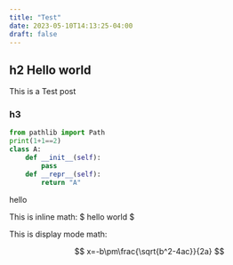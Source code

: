 ```yaml
---
title: "Test"
date: 2023-05-10T14:13:25-04:00
draft: false
---
```


## h2 Hello world

This is a Test post

### h3

```py
from pathlib import Path
print(1+1==2)
class A:
    def __init__(self):
        pass
    def __repr__(self):
        return "A"
```

hello

This is inline math: $ hello world $

This is display mode math:

$$
x=-b\pm\frac{\sqrt{b^2-4ac}}{2a}
$$